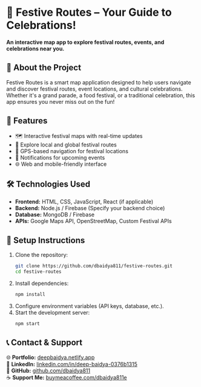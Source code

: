 
# 🎉 Festive Routes – Your Guide to Celebrations!  
**An interactive map app to explore festival routes, events, and celebrations near you.**  

## 🚀 About the Project  
Festive Routes is a smart map application designed to help users navigate and discover festival routes, event locations, and cultural celebrations. Whether it's a grand parade, a food festival, or a traditional celebration, this app ensures you never miss out on the fun!  

## 🔧 Features  
- 🗺️ Interactive festival maps with real-time updates  
- 🎊 Explore local and global festival routes  
- 📍 GPS-based navigation for festival locations  
- 🔔 Notifications for upcoming events  
- 🌐 Web and mobile-friendly interface  

## 🛠️ Technologies Used  
- **Frontend:** HTML, CSS, JavaScript, React (if applicable)  
- **Backend:** Node.js / Firebase (Specify your backend choice)  
- **Database:** MongoDB / Firebase  
- **APIs:** Google Maps API, OpenStreetMap, Custom Festival APIs  

## 📌 Setup Instructions  
1. Clone the repository:  
   ```bash
   git clone https://github.com/dbaidya811/festive-routes.git
   cd festive-routes
   ```  
2. Install dependencies:  
   ```bash
   npm install  
   ```  
3. Configure environment variables (API keys, database, etc.).  
4. Start the development server:  
   ```bash
   npm start  
   ```  

## 📞 Contact & Support  
🌐 **Portfolio:** [deepbaidya.netlify.app](https://deepbaidya.netlify.app)  
💼 **LinkedIn:** [linkedin.com/in/deep-baidya-0376b1315](https://www.linkedin.com/in/deep-baidya-0376b1315)  
🐙 **GitHub:** [github.com/dbaidya811](https://github.com/dbaidya811)  
☕ **Support Me:** [buymeacoffee.com/dbaidya811e](https://www.buymeacoffee.com/dbaidya811e)  

